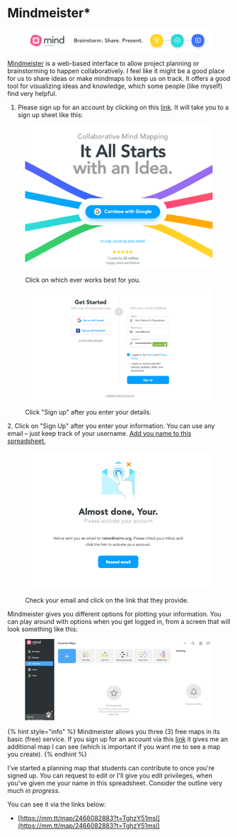 # Mindmeister\*

<figure><img src="../../.gitbook/assets/728x90.png" alt=""><figcaption></figcaption></figure>

[Mindmeister](https://www.mindmeister.com/?r=976984) is a web-based interface to allow project planning or brainstorming to happen collaboratively. I feel like it might be a good place for us to share ideas or make mindmaps to keep us on track. It offers a good tool for visualizing ideas and knowledge, which some people (like myself) find very helpful.&#x20;

1. Please sign up for an account by clicking on this [link](https://www.mindmeister.com/?r=976984). It will take you to a sign up sheet like this:

<figure><img src="../../.gitbook/assets/Screen Shot 2022-10-21 at 7.07.37 PM.png" alt=""><figcaption><p>Click on which ever works best for you. </p></figcaption></figure>

<figure><img src="../../.gitbook/assets/Screen Shot 2022-10-21 at 7.08.59 PM.png" alt=""><figcaption><p>Click "Sign up" after you enter your details.</p></figcaption></figure>

2\. Click on "Sign Up" after you enter your information. You can use any email – just keep track of your username. [Add you name to this spreadsheet.](https://docs.google.com/spreadsheets/d/13qCBEz-SuqnpS4KTj55guhPZ2Wr1dLi53RV-5BN87pA/edit?usp=sharing)

<figure><img src="../../.gitbook/assets/Screen Shot 2022-10-21 at 7.10.00 PM.png" alt=""><figcaption><p>Check your email and click on the link that they provide. </p></figcaption></figure>

Mindmeister gives you different options for plotting your information. You can play around with options when you get logged in, from a screen that will look something like this:&#x20;

<figure><img src="../../.gitbook/assets/Screen Shot 2022-10-21 at 7.16.36 PM.png" alt=""><figcaption></figcaption></figure>

{% hint style="info" %}
Mindmeister allows you three (3) free maps in its basic (free) service. If you sign up for an account via this [link](https://www.mindmeister.com/?r=976984) it gives me an additional map I can see (which is important if you want me to see a map you create).&#x20;
{% endhint %}

I've started a planning map that students can contribute to once you're signed up. You can request to edit or I'll give you edit privileges, when you've given me your name in this spreadsheet. Consider the outline very much _in progress_.&#x20;

You can see it via the links below:

* [https://mm.tt/map/2466082883?t=TghzY51msI](https://mm.tt/map/2466082883?t=TghzY51msI)
